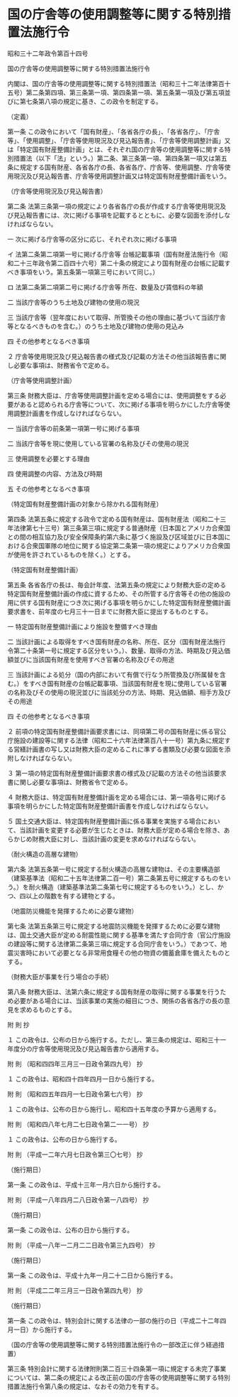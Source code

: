 # 国の庁舎等の使用調整等に関する特別措置法施行令

昭和三十二年政令第百十四号

国の庁舎等の使用調整等に関する特別措置法施行令

内閣は、国の庁舎等の使用調整等に関する特別措置法（昭和三十二年法律第百十五号）第二条第四項、第三条第一項、第四条第一項、第五条第一項及び第五項並びに第七条第八項の規定に基き、この政令を制定する。

（定義）

第一条 この政令において「国有財産」、「各省各庁の長」、「各省各庁」、「庁舎等」、「使用調整」、「庁舎等使用現況及び見込報告書」、「庁舎等使用調整計画」又は「特定国有財産整備計画」とは、それぞれ国の庁舎等の使用調整等に関する特別措置法（以下「法」という。）第二条、第三条第一項、第四条第一項又は第五条に規定する国有財産、各省各庁の長、各省各庁、庁舎等、使用調整、庁舎等使用現況及び見込報告書、庁舎等使用調整計画又は特定国有財産整備計画をいう。

（庁舎等使用現況及び見込報告書）

第二条 法第三条第一項の規定により各省各庁の長が作成する庁舎等使用現況及び見込報告書には、次に掲げる事項を記載するとともに、必要な図面を添付しなければならない。

一 次に掲げる庁舎等の区分に応じ、それぞれ次に掲げる事項

イ 法第二条第二項第一号に掲げる庁舎等 台帳記載事項（国有財産法施行令（昭和二十三年政令第二百四十六号）第二十条の規定により国有財産の台帳に記載すべき事項をいう。第五条第一項第三号において同じ。）

ロ 法第二条第二項第二号に掲げる庁舎等 所在、数量及び賃借料の年額

二 当該庁舎等のうち土地及び建物の使用の現況

三 当該庁舎等（翌年度において取得、所管換その他の理由に基づいて当該庁舎等となるべきものを含む。）のうち土地及び建物の使用の見込み

四 その他参考となるべき事項

２ 庁舎等使用現況及び見込報告書の様式及び記載の方法その他当該報告書に関し必要な事項は、財務省令で定める。

（庁舎等使用調整計画）

第三条 財務大臣は、庁舎等使用調整計画を定める場合には、使用調整をする必要があると認められる庁舎等について、次に掲げる事項を明らかにした庁舎等使用調整計画書を作成しなければならない。

一 当該庁舎等の前条第一項第一号に掲げる事項

二 当該庁舎等を現に使用している官署の名称及びその使用の現況

三 使用調整を必要とする理由

四 使用調整の内容、方法及び時期

五 その他参考となるべき事項

（特定国有財産整備計画の対象から除かれる国有財産）

第四条 法第五条に規定する政令で定める国有財産は、国有財産法（昭和二十三年法律第七十三号）第三条第三項に規定する普通財産（日本国とアメリカ合衆国との間の相互協力及び安全保障条約第六条に基づく施設及び区域並びに日本国における合衆国軍隊の地位に関する協定第二条第一項の規定によりアメリカ合衆国が使用を許されているものを除く。）とする。

（特定国有財産整備計画）

第五条 各省各庁の長は、毎会計年度、法第五条の規定により財務大臣の定める特定国有財産整備計画の作成に資するため、その所管する庁舎等その他の施設の用に供する国有財産につき次に掲げる事項を明らかにした特定国有財産整備計画要求書を、前年度の七月三十一日までに財務大臣に提出するものとする。

一 特定国有財産整備計画により施設を整備すべき理由

二 当該計画による取得をすべき国有財産の名称、所在、区分（国有財産法施行令第二十条第一号に規定する区分をいう。）、数量、取得の方法、時期及び見込価額並びに当該国有財産を使用すべき官署の名称及びその用途

三 当該計画による処分（国の内部において有償で行なう所管換及び所属替を含む。）をすべき国有財産の台帳記載事項、当該国有財産を現に使用している官署の名称及びその使用の現況並びに当該処分の方法、時期、見込価額、相手方及びその用途

四 その他参考となるべき事項

２ 前項の特定国有財産整備計画要求書には、同項第二号の国有財産に係る官公庁施設の建設等に関する法律（昭和二十六年法律第百八十一号）第九条に規定する営繕計画書の写し又は財務大臣の定めるこれに準ずる書類及び必要な図面を添附しなければならない。

３ 第一項の特定国有財産整備計画要求書の様式及び記載の方法その他当該要求書に関し必要な事項は、財務省令で定める。

４ 財務大臣は、特定国有財産整備計画を定める場合には、第一項各号に掲げる事項を明らかにした特定国有財産整備計画書を作成しなければならない。

５ 国土交通大臣は、特定国有財産整備計画に係る事業を実施する場合において、当該計画を変更する必要が生じたときは、財務大臣が定める場合を除き、あらかじめ財務大臣に対し、当該計画の変更を求めなければならない。

（耐火構造の高層な建物）

第六条 法第五条第一号に規定する耐火構造の高層な建物は、その主要構造部（建築基準法（昭和二十五年法律第二百一号）第二条第五号に規定するものをいう。）を耐火構造（建築基準法第二条第七号に規定するものをいう。）とし、かつ、四以上の階数を有する建物とする。

（地震防災機能を発揮するために必要な建物）

第七条 法第五条第三号に規定する地震防災機能を発揮するために必要な建物は、国土交通大臣が定める耐震性能に関する基準を満たす合同庁舎（官公庁施設の建設等に関する法律第二条第三項に規定する合同庁舎をいう。）であつて、地震災害時において必要となる非常用食糧その他の物資の備蓄倉庫を備えたものとする。

（財務大臣が事業を行う場合の手続）

第八条 財務大臣は、法第六条に規定する国有財産の取得に関する事業を行うため必要がある場合には、当該事業の実施の細目につき、関係の各省各庁の長の意見を求めるものとする。

附 則 抄

１ この政令は、公布の日から施行する。ただし、第三条の規定は、昭和三十一年度分の庁舎等使用現況及び見込報告書から適用する。

附 則 （昭和四四年三月三一日政令第四九号） 抄

１ この政令は、昭和四十四年四月一日から施行する。

附 則 （昭和四五年四月一七日政令第七六号） 抄

１ この政令は、公布の日から施行し、昭和四十五年度の予算から適用する。

附 則 （昭和四八年七月二七日政令第二一一号） 抄

１ この政令は、公布の日から施行する。

附 則 （平成一二年六月七日政令第三〇七号） 抄

（施行期日）

第一条 この政令は、平成十三年一月六日から施行する。

附 則 （平成一八年四月二八日政令第一八四号） 抄

（施行期日）

第一条 この政令は、公布の日から施行する。

附 則 （平成一八年一二月二二日政令第三九四号） 抄

（施行期日）

第一条 この政令は、平成十九年一月二十二日から施行する。

附 則 （平成二二年三月三一日政令第四九号） 抄

（施行期日）

第一条 この政令は、特別会計に関する法律の一部の施行の日（平成二十二年四月一日）から施行する。

（国の庁舎等の使用調整等に関する特別措置法施行令の一部改正に伴う経過措置）

第三条 特別会計に関する法律附則第二百三十四条第一項に規定する未完了事業については、第二条の規定による改正前の国の庁舎等の使用調整等に関する特別措置法施行令第八条の規定は、なおその効力を有する。
